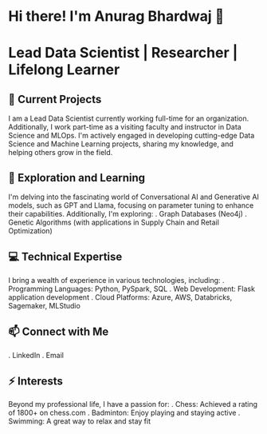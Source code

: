 # Hi there! I'm Anurag Bhardwaj 👋
# Lead Data Scientist | Researcher | Lifelong Learner

## 🔭 Current Projects
I am a Lead Data Scientist currently working full-time for an organization. Additionally, I work part-time as a visiting faculty and instructor in Data Science and MLOps. I'm actively engaged in developing cutting-edge Data Science and Machine Learning projects, sharing my knowledge, and helping others grow in the field.

## 🌱 Exploration and Learning
I'm delving into the fascinating world of Conversational AI and Generative AI models, such as GPT and Llama, focusing on parameter tuning to enhance their capabilities. Additionally, I'm exploring:
. Graph Databases (Neo4j)
. Genetic Algorithms (with applications in Supply Chain and Retail Optimization)

## 💻 Technical Expertise
I bring a wealth of experience in various technologies, including:
. Programming Languages: Python, PySpark, SQL
. Web Development: Flask application development
. Cloud Platforms: Azure, AWS, Databricks, Sagemaker, MLStudio

## 📫 Connect with Me
. LinkedIn
. Email

## ⚡ Interests
Beyond my professional life, I have a passion for:
. Chess: Achieved a rating of 1800+ on chess.com
. Badminton: Enjoy playing and staying active
. Swimming: A great way to relax and stay fit
